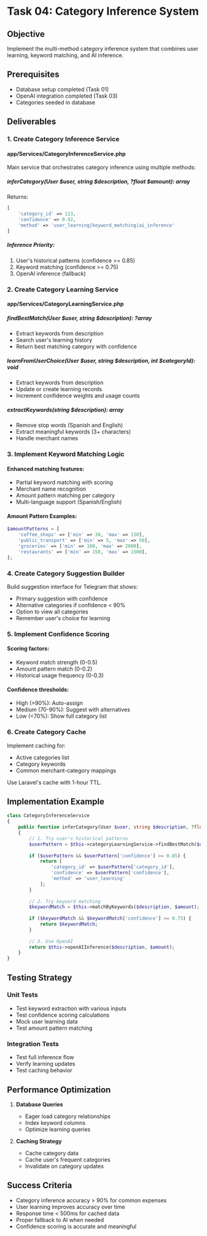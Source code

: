 # Task 04: Category Inference System

## Objective
Implement the multi-method category inference system that combines user learning, keyword matching, and AI inference.

## Prerequisites
- Database setup completed (Task 01)
- OpenAI integration completed (Task 03)
- Categories seeded in database

## Deliverables

### 1. Create Category Inference Service

#### app/Services/CategoryInferenceService.php
Main service that orchestrates category inference using multiple methods:

##### inferCategory(User $user, string $description, ?float $amount): array
Returns:
```php
[
    'category_id' => 123,
    'confidence' => 0.92,
    'method' => 'user_learning|keyword_matching|ai_inference'
]
```

##### Inference Priority:
1. User's historical patterns (confidence >= 0.85)
2. Keyword matching (confidence >= 0.75)
3. OpenAI inference (fallback)

### 2. Create Category Learning Service

#### app/Services/CategoryLearningService.php

##### findBestMatch(User $user, string $description): ?array
- Extract keywords from description
- Search user's learning history
- Return best matching category with confidence

##### learnFromUserChoice(User $user, string $description, int $categoryId): void
- Extract keywords from description
- Update or create learning records
- Increment confidence weights and usage counts

##### extractKeywords(string $description): array
- Remove stop words (Spanish and English)
- Extract meaningful keywords (3+ characters)
- Handle merchant names

### 3. Implement Keyword Matching Logic

#### Enhanced matching features:
- Partial keyword matching with scoring
- Merchant name recognition
- Amount pattern matching per category
- Multi-language support (Spanish/English)

#### Amount Pattern Examples:
```php
$amountPatterns = [
    'coffee_shops' => ['min' => 30, 'max' => 150],
    'public_transport' => ['min' => 5, 'max' => 50],
    'groceries' => ['min' => 100, 'max' => 2000],
    'restaurants' => ['min' => 150, 'max' => 1500],
];
```

### 4. Create Category Suggestion Builder

Build suggestion interface for Telegram that shows:
- Primary suggestion with confidence
- Alternative categories if confidence < 90%
- Option to view all categories
- Remember user's choice for learning

### 5. Implement Confidence Scoring

#### Scoring factors:
- Keyword match strength (0-0.5)
- Amount pattern match (0-0.2)
- Historical usage frequency (0-0.3)

#### Confidence thresholds:
- High (>90%): Auto-assign
- Medium (70-90%): Suggest with alternatives
- Low (<70%): Show full category list

### 6. Create Category Cache

Implement caching for:
- Active categories list
- Category keywords
- Common merchant-category mappings

Use Laravel's cache with 1-hour TTL.

## Implementation Example

```php
class CategoryInferenceService
{
    public function inferCategory(User $user, string $description, ?float $amount = null): array
    {
        // 1. Try user's historical patterns
        $userPattern = $this->categoryLearningService->findBestMatch($user, $description);
        
        if ($userPattern && $userPattern['confidence'] >= 0.85) {
            return [
                'category_id' => $userPattern['category_id'],
                'confidence' => $userPattern['confidence'],
                'method' => 'user_learning'
            ];
        }
        
        // 2. Try keyword matching
        $keywordMatch = $this->matchByKeywords($description, $amount);
        
        if ($keywordMatch && $keywordMatch['confidence'] >= 0.75) {
            return $keywordMatch;
        }
        
        // 3. Use OpenAI
        return $this->openAIInference($description, $amount);
    }
}
```

## Testing Strategy

### Unit Tests
- Test keyword extraction with various inputs
- Test confidence scoring calculations
- Mock user learning data
- Test amount pattern matching

### Integration Tests
- Test full inference flow
- Verify learning updates
- Test caching behavior

## Performance Optimization

1. **Database Queries**
   - Eager load category relationships
   - Index keyword columns
   - Optimize learning queries

2. **Caching Strategy**
   - Cache category data
   - Cache user's frequent categories
   - Invalidate on category updates

## Success Criteria
- Category inference accuracy > 90% for common expenses
- User learning improves accuracy over time
- Response time < 500ms for cached data
- Proper fallback to AI when needed
- Confidence scoring is accurate and meaningful